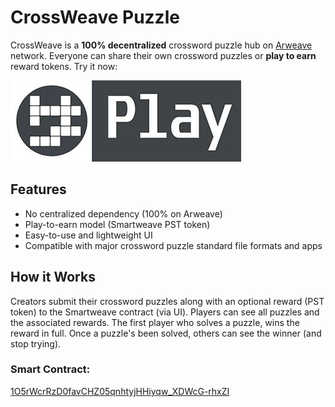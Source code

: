 # CrossWeave Puzzle

CrossWeave is a **100% decentralized** crossword puzzle hub on
[Arweave](https://arweave.org) network. Everyone can share their own crossword
puzzles or **play to earn** reward tokens. Try it now:

[![Play CrossWeave now](Play_CrossWeave.jpg)](https://arweave.net/Cn85OoO5CLLLM41OkJr-7k8CuGmEogPC1y-HxeJW4v8)

## Features
* No centralized dependency (100% on Arweave)
* Play-to-earn model (Smartweave PST token)
* Easy-to-use and lightweight UI
* Compatible with major crossword puzzle standard file formats and apps

## How it Works
Creators submit their crossword puzzles along with an optional reward (PST token)
to the Smartweave contract (via UI). Players can see all puzzles and the
associated rewards. The first player who solves a puzzle, wins the reward in
full. Once a puzzle's been solved, others can see the winner (and stop trying).

### Smart Contract:
[1O5rWcrRzD0favCHZ05qnhtyjHHiyqw_XDWcG-rhxZI](https://sonar.redstone.tools/?#/app/contract/1O5rWcrRzD0favCHZ05qnhtyjHHiyqw_XDWcG-rhxZI)

